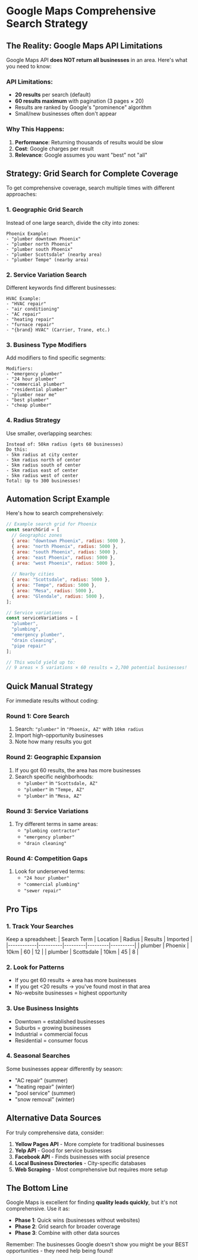 # Google Maps Comprehensive Search Strategy

## The Reality: Google Maps API Limitations

Google Maps API **does NOT return all businesses** in an area. Here's what you need to know:

### API Limitations:
- **20 results** per search (default)
- **60 results maximum** with pagination (3 pages × 20)
- Results are ranked by Google's "prominence" algorithm
- Small/new businesses often don't appear

### Why This Happens:
1. **Performance**: Returning thousands of results would be slow
2. **Cost**: Google charges per result
3. **Relevance**: Google assumes you want "best" not "all"

## Strategy: Grid Search for Complete Coverage

To get comprehensive coverage, search multiple times with different approaches:

### 1. **Geographic Grid Search**
Instead of one large search, divide the city into zones:

```
Phoenix Example:
- "plumber downtown Phoenix"
- "plumber north Phoenix"  
- "plumber south Phoenix"
- "plumber Scottsdale" (nearby area)
- "plumber Tempe" (nearby area)
```

### 2. **Service Variation Search**
Different keywords find different businesses:

```
HVAC Example:
- "HVAC repair"
- "air conditioning"
- "AC repair"
- "heating repair"
- "furnace repair"
- "{brand} HVAC" (Carrier, Trane, etc.)
```

### 3. **Business Type Modifiers**
Add modifiers to find specific segments:

```
Modifiers:
- "emergency plumber"
- "24 hour plumber"
- "commercial plumber"
- "residential plumber"
- "plumber near me"
- "best plumber"
- "cheap plumber"
```

### 4. **Radius Strategy**
Use smaller, overlapping searches:

```
Instead of: 50km radius (gets 60 businesses)
Do this: 
- 5km radius at city center
- 5km radius north of center
- 5km radius south of center
- 5km radius east of center
- 5km radius west of center
Total: Up to 300 businesses!
```

## Automation Script Example

Here's how to search comprehensively:

```javascript
// Example search grid for Phoenix
const searchGrid = [
  // Geographic zones
  { area: "downtown Phoenix", radius: 5000 },
  { area: "north Phoenix", radius: 5000 },
  { area: "south Phoenix", radius: 5000 },
  { area: "east Phoenix", radius: 5000 },
  { area: "west Phoenix", radius: 5000 },
  
  // Nearby cities
  { area: "Scottsdale", radius: 5000 },
  { area: "Tempe", radius: 5000 },
  { area: "Mesa", radius: 5000 },
  { area: "Glendale", radius: 5000 },
];

// Service variations
const serviceVariations = [
  "plumber",
  "plumbing",
  "emergency plumber",
  "drain cleaning",
  "pipe repair"
];

// This would yield up to:
// 9 areas × 5 variations × 60 results = 2,700 potential businesses!
```

## Quick Manual Strategy

For immediate results without coding:

### Round 1: Core Search
1. Search: `"plumber"` in `"Phoenix, AZ"` with `10km radius`
2. Import high-opportunity businesses
3. Note how many results you got

### Round 2: Geographic Expansion
1. If you got 60 results, the area has more businesses
2. Search specific neighborhoods:
   - `"plumber"` in `"Scottsdale, AZ"`
   - `"plumber"` in `"Tempe, AZ"`
   - `"plumber"` in `"Mesa, AZ"`

### Round 3: Service Variations
1. Try different terms in same areas:
   - `"plumbing contractor"`
   - `"emergency plumber"`
   - `"drain cleaning"`

### Round 4: Competition Gaps
1. Look for underserved terms:
   - `"24 hour plumber"`
   - `"commercial plumbing"`
   - `"sewer repair"`

## Pro Tips

### 1. **Track Your Searches**
Keep a spreadsheet:
| Search Term | Location | Radius | Results | Imported |
|------------|----------|---------|---------|----------|
| plumber | Phoenix | 10km | 60 | 12 |
| plumber | Scottsdale | 10km | 45 | 8 |

### 2. **Look for Patterns**
- If you get 60 results → area has more businesses
- If you get <20 results → you've found most in that area
- No-website businesses = highest opportunity

### 3. **Use Business Insights**
- Downtown = established businesses
- Suburbs = growing businesses
- Industrial = commercial focus
- Residential = consumer focus

### 4. **Seasonal Searches**
Some businesses appear differently by season:
- "AC repair" (summer)
- "heating repair" (winter)
- "pool service" (summer)
- "snow removal" (winter)

## Alternative Data Sources

For truly comprehensive data, consider:

1. **Yellow Pages API** - More complete for traditional businesses
2. **Yelp API** - Good for service businesses
3. **Facebook API** - Finds businesses with social presence
4. **Local Business Directories** - City-specific databases
5. **Web Scraping** - Most comprehensive but requires more setup

## The Bottom Line

Google Maps is excellent for finding **quality leads quickly**, but it's not comprehensive. Use it as:
- **Phase 1**: Quick wins (businesses without websites)
- **Phase 2**: Grid search for broader coverage  
- **Phase 3**: Combine with other data sources

Remember: The businesses Google doesn't show you might be your BEST opportunities - they need help being found! 